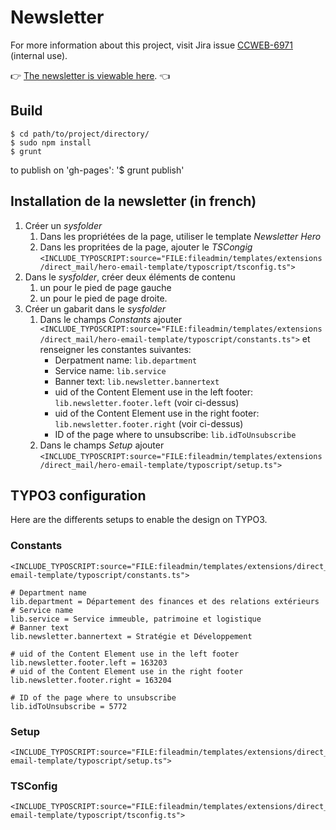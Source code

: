 # Newsletter

For more information about this project, visit Jira issue  [CCWEB-6971](http://issuetracker.etat-de-vaud.ch/outils/jira/browse/CCWEB-6971) (internal use).

:point_right: [The newsletter is viewable here](http://vdch.github.io/newsletter-hero/). :point_left:

## Build

    $ cd path/to/project/directory/
    $ sudo npm install
    $ grunt

to publish on 'gh-pages': '$ grunt publish'

## Installation de la newsletter (in french)

1. Créer un *sysfolder*
    1. Dans les propriétées de la page, utiliser le template *Newsletter Hero*
    1. Dans les propritées de la page, ajouter le *TSCongig* `<INCLUDE_TYPOSCRIPT:source="FILE:fileadmin/templates/extensions/direct_mail/hero-email-template/typoscript/tsconfig.ts">`
1. Dans le *sysfolder*, créer deux éléments de contenu
    1. un pour le pied de page gauche
    1. un pour le pied de page droite.
1. Créer un gabarit dans le *sysfolder*
    1. Dans le champs *Constants* ajouter `<INCLUDE_TYPOSCRIPT:source="FILE:fileadmin/templates/extensions/direct_mail/hero-email-template/typoscript/constants.ts">` et renseigner les constantes suivantes:
        * Derpatment name: `lib.department`
        * Service name: `lib.service`
        * Banner text: `lib.newsletter.bannertext`
        * uid of the Content Element use in the left footer: `lib.newsletter.footer.left` (voir ci-dessus)
        * uid of the Content Element use in the right footer: `lib.newsletter.footer.right` (voir ci-dessus)
        * ID of the page where to unsubscribe: `lib.idToUnsubscribe`
    1. Dans le champs *Setup* ajouter `<INCLUDE_TYPOSCRIPT:source="FILE:fileadmin/templates/extensions/direct_mail/hero-email-template/typoscript/setup.ts">`

## TYPO3 configuration

Here are the differents setups to enable the design on TYPO3.

### Constants

    <INCLUDE_TYPOSCRIPT:source="FILE:fileadmin/templates/extensions/direct_mail/hero-email-template/typoscript/constants.ts">

    # Department name
    lib.department = Département des finances et des relations extérieurs
    # Service name
    lib.service = Service immeuble, patrimoine et logistique
    # Banner text
    lib.newsletter.bannertext = Stratégie et Développement

    # uid of the Content Element use in the left footer
    lib.newsletter.footer.left = 163203
    # uid of the Content Element use in the right footer
    lib.newsletter.footer.right = 163204

    # ID of the page where to unsubscribe
    lib.idToUnsubscribe = 5772

### Setup

    <INCLUDE_TYPOSCRIPT:source="FILE:fileadmin/templates/extensions/direct_mail/hero-email-template/typoscript/setup.ts">

### TSConfig

    <INCLUDE_TYPOSCRIPT:source="FILE:fileadmin/templates/extensions/direct_mail/hero-email-template/typoscript/tsconfig.ts">
